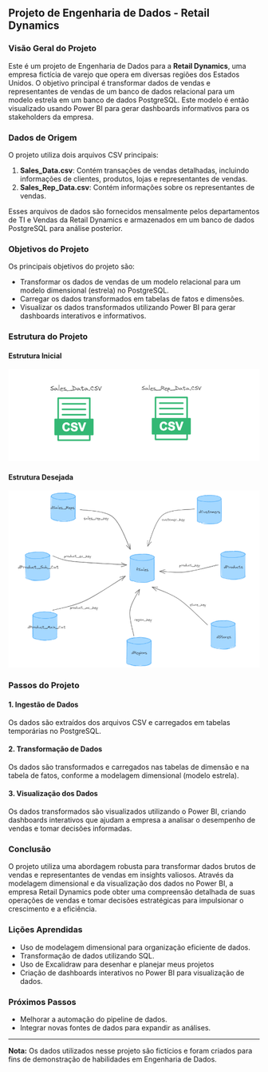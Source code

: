 ## Projeto de Engenharia de Dados - Retail Dynamics

### Visão Geral do Projeto
Este é um projeto de Engenharia de Dados para a **Retail Dynamics**, uma empresa fictícia de varejo que opera em diversas regiões dos Estados Unidos. O objetivo principal é transformar dados de vendas e representantes de vendas de um banco de dados relacional para um modelo estrela em um banco de dados PostgreSQL. Este modelo é então visualizado usando Power BI para gerar dashboards informativos para os stakeholders da empresa.

### Dados de Origem
O projeto utiliza dois arquivos CSV principais:
1. **Sales_Data.csv**: Contém transações de vendas detalhadas, incluindo informações de clientes, produtos, lojas e representantes de vendas.
2. **Sales_Rep_Data.csv**: Contém informações sobre os representantes de vendas.

Esses arquivos de dados são fornecidos mensalmente pelos departamentos de TI e Vendas da Retail Dynamics e armazenados em um banco de dados PostgreSQL para análise posterior.

### Objetivos do Projeto
Os principais objetivos do projeto são:
- Transformar os dados de vendas de um modelo relacional para um modelo dimensional (estrela) no PostgreSQL.
- Carregar os dados transformados em tabelas de fatos e dimensões.
- Visualizar os dados transformados utilizando Power BI para gerar dashboards interativos e informativos.

### Estrutura do Projeto

#### Estrutura Inicial
![Estrutura Inicial](Images/initial_structure.png)

#### Estrutura Desejada
![Estrutura Desejada](Images/Desired_structure.png)

### Passos do Projeto

#### 1. Ingestão de Dados
Os dados são extraídos dos arquivos CSV e carregados em tabelas temporárias no PostgreSQL.

#### 2. Transformação de Dados
Os dados são transformados e carregados nas tabelas de dimensão e na tabela de fatos, conforme a modelagem dimensional (modelo estrela).

#### 3. Visualização dos Dados
Os dados transformados são visualizados utilizando o Power BI, criando dashboards interativos que ajudam a empresa a analisar o desempenho de vendas e tomar decisões informadas.

### Conclusão
O projeto utiliza uma abordagem robusta para transformar dados brutos de vendas e representantes de vendas em insights valiosos. Através da modelagem dimensional e da visualização dos dados no Power BI, a empresa Retail Dynamics pode obter uma compreensão detalhada de suas operações de vendas e tomar decisões estratégicas para impulsionar o crescimento e a eficiência.

### Lições Aprendidas
- Uso de modelagem dimensional para organização eficiente de dados.
- Transformação de dados utilizando SQL.
- Uso de Excalidraw para desenhar e planejar meus projetos
- Criação de dashboards interativos no Power BI para visualização de dados.

### Próximos Passos
- Melhorar a automação do pipeline de dados.
- Integrar novas fontes de dados para expandir as análises.

---

**Nota:** Os dados utilizados nesse projeto são fictícios e foram criados para fins de demonstração de habilidades em Engenharia de Dados.
